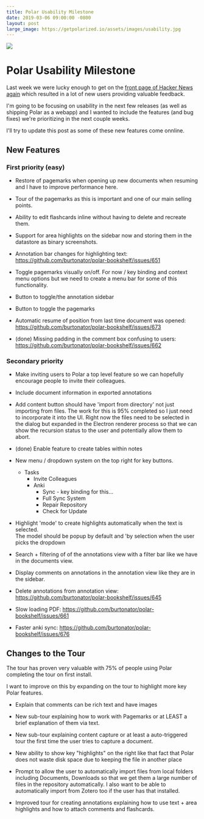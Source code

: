 ```yaml
---
title: Polar Usability Milestone  
date: 2019-03-06 09:00:00 -0800
layout: post
large_image: https://getpolarized.io/assets/images/usability.jpg
---
```


<img class="img-fluid" src="https://getpolarized.io/assets/images/usability.jpg">

# Polar Usability Milestone

Last week we were lucky enough to get on the [front page of Hacker News again](https://news.ycombinator.com/item?id=19294799)
which resulted in a lot of new users providing valuable feedback.

I'm going to be focusing on usability in the next few releases (as well as 
shipping Polar as a webapp) and I wanted to include the features (and bug fixes)
we're prioritizing in the next couple weeks. 

I'll try to update this post as some of these new features come onnline.

## New Features

### First priority (easy)

- Restore of pagemarks when opening up new documents when resuming and I have
  to improve performance here. 

- Tour of the pagemarks as this is important and one of our main selling points.

- Ability to edit flashcards inline without having to delete and recreate them.

- Support for area highlights on the sidebar now and storing them in the 
  datastore as binary screenshots.

- Annotation bar changes for highlighting text: https://github.com/burtonator/polar-bookshelf/issues/651

- Toggle pagemarks visually on/off.  For now / key binding and context menu
  options but we need to create a menu bar for some of this functionality.

- Button to toggle/the annotation sidebar

- Button to toggle the pagemarks

- Automatic resume of position from last time document was opened: https://github.com/burtonator/polar-bookshelf/issues/673

- (done) Missing padding in the comment box confusing to users:  https://github.com/burtonator/polar-bookshelf/issues/662

### Secondary priority


- Make inviting users to Polar a top level feature so we can hopefully encourage
people to invite their colleagues.

- Include document information in exported annotations 

- Add content button should have 'import from directory' not just importing from
files.  The work for this is 95% completed so I just need to incorporate it into
the UI. Right now the files need to be selected in the dialog but expanded in
the Electron renderer process so that we can show the recursion status to the
user and potentially allow them to abort.

- (done) Enable feature to create tables within notes    

- New menu / dropdown system on the top right for key buttons.  

    - Tasks
        - Invite Colleagues
        - Anki
            - Sync          - key binding for this... 
            - Full Sync
          System
            - Repair Repository
            - Check for Update   

- Highlight 'mode' to create highlights automatically when the text is selected.  
  The model should be popup by default and 'by selection when the user picks 
  the dropdown 

- Search + filtering of of the annotations view with a filter bar like we have
  in the documents view.

- Display comments on annotations in the annotation view like they are in the sidebar.
  
      
- Delete annotations from annotation view: https://github.com/burtonator/polar-bookshelf/issues/645

- Slow loading PDF: https://github.com/burtonator/polar-bookshelf/issues/661 

- Faster anki sync:
    https://github.com/burtonator/polar-bookshelf/issues/676

## Changes to the Tour

The tour has proven very valuable with 75% of people using Polar completing the 
tour on first install.  

I want to improve on this by expanding on the tour to highlight more key Polar
features.

- Explain that comments can be rich text and have images

- New sub-tour explaining how to work with Pagemarks or at LEAST a brief 
  explanation of them via text.

- New sub-tour explaining content capture or at least a auto-triggered tour 
  the first time the user tries to capture a document.

- New ability to show key "highlights" on the right like that fact that
  Polar does not waste disk space due to keeping the file in another place 

- Prompt to allow the user to automatically import files from local folders
including Documents, Downloads so that we get them a large number of files in
the repository automatically.  I also want to be able to automatically import 
from Zotero too if the user has that installed.
  
- Improved tour for creating annotations explaining how to use text + area 
highlights and how to attach comments and flashcards.   
